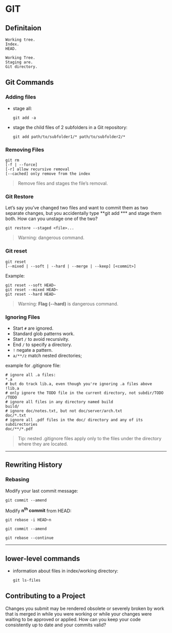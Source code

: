 # GIT

## Definitaion

    Working tree.
    Index.
    HEAD.

    Working Tree.
    Staging are.
    Git directory.

## Git Commands

### Adding files

- stage all:

    `git add -a`

- stage the child files of 2 subfolders in a Git repository:

    `git add path/to/subfolder1/* path/to/subfolder2/*`

### Removing Files

    git rm 
    [-f | --force]
    [-r] allow recursive removal
    [--cached] only remove from the index

>Remove files and  stages the file’s removal.

### Git Restore

Let’s say you’ve changed two files and want to commit them as two separate changes, but you accidentally type **git add *** and stage them both. How can you unstage one of the two?

    git restore --staged <file>...

> Warning: dangerous command.

### Git reset

    git reset
    [--mixed | --soft | --hard | --merge | --keep] [<commit>]

Example:

    git reset --soft HEAD~
    git reset --mixed HEAD~
    git reset --hard HEAD~

>Warning: **Flag (--hard)** is dangerous command.

### Ignoring Files

- Start `#` are ignored.
- Standard glob patterns work.
- Start `/` to avoid recursivity.
- End `/` to specify a directory.
- `!` negate a pattern.
- `a/**/z` match nested directories;

example for .gitignore file:

    # ignore all .a files:
    *.a
    # but do track lib.a, even though you're ignoring .a files above
    !lib.a
    # only ignore the TODO file in the current directory, not subdir/TODO
    /TODO
    # ignore all files in any directory named build
    build/
    # ignore doc/notes.txt, but not doc/server/arch.txt
    doc/*.txt
    # ignore all .pdf files in the doc/ directory and any of its subdirectories
    doc/**/*.pdf
> Tip: nested .gitignore files apply only to the files under the directory where they are located.
---

## Rewriting History

### Rebasing

Modify your last commit message:

    git commit --amend

Modify **n<sup>th</sup> commit** from HEAD:

    git rebase -i HEAD~n

    git commit --amend

    git rebase --continue
---

## lower-level commands

- information about files in index/working directory:

    `git ls-files`

## Contributing to a Project

Changes you submit may be rendered obsolete or severely broken by work that is merged in while you were working or while your changes were waiting to be approved or applied. How can you keep your code consistently up to date and your commits valid?
